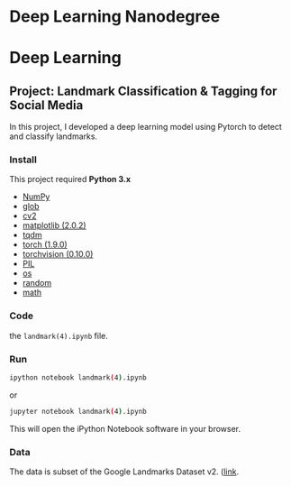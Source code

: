 # Deep Learning Nanodegree
# Deep Learning
## Project: Landmark Classification & Tagging for Social Media

 In this project, I developed a deep learning model using Pytorch to detect and classify landmarks.


### Install

This project required **Python 3.x** 

- [NumPy](http://www.numpy.org/)
- [glob](https://docs.python.org/3/library/glob.html)
- [cv2](https://pypi.org/project/opencv-python/)
- [matplotlib (2.0.2)](http://matplotlib.org/)
- [tqdm](https://tqdm.github.io/)
- [torch (1.9.0)](https://pytorch.org/docs/stable/index.html)
- [torchvision (0.10.0)](https://pytorch.org/vision/stable/index.html)
- [PIL](https://pillow.readthedocs.io/en/stable/)
- [os](https://docs.python.org/3/library/os.html)
- [random](https://docs.python.org/3/library/random.html)
- [math](https://docs.python.org/3/library/math.html)


### Code
the `landmark(4).ipynb` file.

### Run

```bash
ipython notebook landmark(4).ipynb
```  
or
```bash
jupyter notebook landmark(4).ipynb
```

This will open the iPython Notebook software in your browser.

### Data
The data is subset of the Google Landmarks Dataset v2. ([link](https://udacity-dlnfd.s3-us-west-1.amazonaws.com/datasets/landmark_images.zip).


